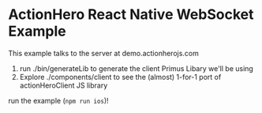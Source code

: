 # ActionHero React Native WebSocket Example

This example talks to the server at demo.actionherojs.com

1) run ./bin/generateLib to generate the client Primus Libary we'll be using
2) Explore ./components/client to see the (almost) 1-for-1 port of actionHeroClient JS library

run the example (`npm run ios`)!
